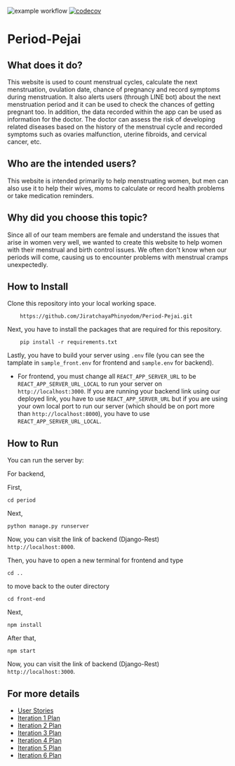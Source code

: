 ![example workflow](https://github.com/JiratchayaPhinyodom/Period-Pejai/actions/workflows/python-app.yml/badge.svg)
[![codecov](https://codecov.io/gh/JiratchayaPhinyodom/Period-Pejai/branch/master/graph/badge.svg?token=T39NFVDGVT)](https://codecov.io/gh/JiratchayaPhinyodom/Period-Pejai)

[//]: # ([![codecov])
# Period-Pejai

## What does it do?

This website is used to count menstrual cycles, calculate the next menstruation, ovulation date, chance of pregnancy and record symptoms during menstruation. It also alerts users (through LINE bot) about the next menstruation period and it can be used to check the chances of getting pregnant too. In addition, the data recorded within the app can be used as information for the doctor. The doctor can assess the risk of developing related diseases based on the history of the menstrual cycle and recorded symptoms such as ovaries malfunction, uterine fibroids, and cervical cancer, etc.

## Who are the intended users?

This website is intended primarily to help menstruating women, but men can also use it to help their wives, moms to calculate or record health problems or take medication reminders.

## Why did you choose this topic?

Since all of our team members are female and understand the issues that arise in women very well, we wanted to create this website to help women with their menstrual and birth control issues. We often don't know when our periods will come, causing us to encounter problems with menstrual cramps unexpectedly.

## How to Install

Clone this repository into your local working space.

```
    https://github.com/JiratchayaPhinyodom/Period-Pejai.git
```

Next, you have to install the packages that are required for this repository.

```
    pip install -r requirements.txt
```

Lastly, you have to build your server using `.env` file (you can see the tamplate in `sample_front.env` for frontend and `sample.env` for backend).
- For frontend, you must change all `REACT_APP_SERVER_URL` to be `REACT_APP_SERVER_URL_LOCAL` to run your server on `http://localhost:3000`. If you are running your backend link using our deployed link, you have to use `REACT_APP_SERVER_URL` but if you are using your own local port to run our server (which should be on port more than `http://localhost:8000`), you have to use `REACT_APP_SERVER_URL_LOCAL`.

## How to Run

You can run the server by:

For backend, 

First,
```
cd period
```

Next, 
```
python manage.py runserver
```

Now, you can visit the link of backend (Django-Rest) `http://localhost:8000`.

Then, you have to open a new terminal for frontend and type

```
cd ..
```
to move back to the outer directory

```
cd front-end
```

Next, 
```
npm install
```

After that,

```
npm start
```
Now, you can visit the link of backend (Django-Rest) `http://localhost:3000`.



## For more details
- [User Stories](https://github.com/JiratchayaPhinyodom/Period-Pejai/wiki/User-Stories)
- [Iteration 1 Plan](https://github.com/JiratchayaPhinyodom/Period-Pejai/wiki/Iteration-1-Plan)
- [Iteration 2 Plan](https://github.com/JiratchayaPhinyodom/Period-Pejai/wiki/Iteration-2-Plan)
- [Iteration 3 Plan](https://github.com/JiratchayaPhinyodom/Period-Pejai/wiki/Iteration-3-Plan)
- [Iteration 4 Plan](https://github.com/JiratchayaPhinyodom/Period-Pejai/wiki/Iteration-4-Plan)
- [Iteration 5 Plan](https://github.com/JiratchayaPhinyodom/Period-Pejai/wiki/Iteration-5-Plan)
- [Iteration 6 Plan](https://github.com/JiratchayaPhinyodom/Period-Pejai/wiki/Iteration-6-Plan)
